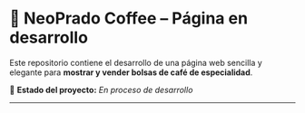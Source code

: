 <h1>🌱 NeoPrado Coffee – Página en desarrollo</h1>

<p>Este repositorio contiene el desarrollo de una página web sencilla y elegante para <strong>mostrar y vender bolsas de café de especialidad</strong>.</p>

<p>🔧 <strong>Estado del proyecto:</strong> <em>En proceso de desarrollo</em></p>

<hr>
